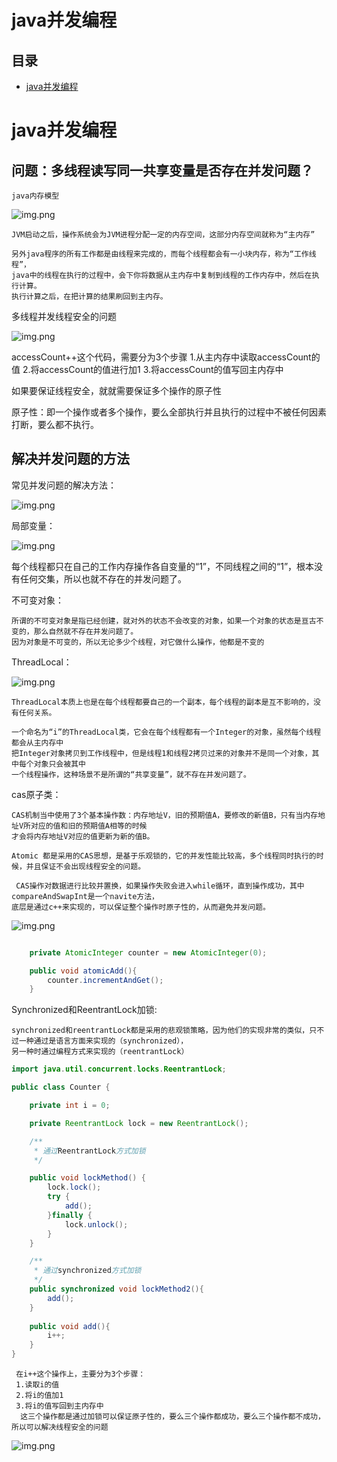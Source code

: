 # java并发编程

##  目录
- [java并发编程](#java并发编程)



# java并发编程

## 问题：多线程读写同一共享变量是否存在并发问题？

    java内存模型

![img.png](images/java_内存模型.png)

    JVM启动之后，操作系统会为JVM进程分配一定的内存空间，这部分内存空间就称为“主内存”
    
    另外java程序的所有工作都是由线程来完成的，而每个线程都会有一小块内存，称为“工作线程”，
    java中的线程在执行的过程中，会下你将数据从主内存中复制到线程的工作内存中，然后在执行计算。
    执行计算之后，在把计算的结果刷回到主内存。


多线程并发线程安全的问题

![img.png](images/java_多线程并发线程安全的问题.png)

accessCount++这个代码，需要分为3个步骤 
1.从主内存中读取accessCount的值
2.将accessCount的值进行加1
3.将accessCount的值写回主内存中

如果要保证线程安全，就就需要保证多个操作的原子性

原子性：即一个操作或者多个操作，要么全部执行并且执行的过程中不被任何因素打断，要么都不执行。

## 解决并发问题的方法

常见并发问题的解决方法：

![img.png](images/concurrent_并发问题的解决方案.png)

局部变量：

![img.png](images/concurrent_局部变量.png)

每个线程都只在自己的工作内存操作各自变量的“1”，不同线程之间的“1”，根本没有任何交集，所以也就不存在的并发问题了。

不可变对象：

    所谓的不可变对象是指已经创建，就对外的状态不会改变的对象，如果一个对象的状态是亘古不变的，那么自然就不存在并发问题了。
    因为对象是不可变的，所以无论多少个线程，对它做什么操作，他都是不变的


ThreadLocal：
 
![img.png](images/concurrent_threadlocal.png)
   
    ThreadLocal本质上也是在每个线程都要自己的一个副本，每个线程的副本是互不影响的，没有任何关系。

    一个命名为“i”的ThreadLocal类，它会在每个线程都有一个Integer的对象，虽然每个线程都会从主内存中
    把Integer对象拷贝到工作线程中，但是线程1和线程2拷贝过来的对象并不是同一个对象，其中每个对象只会被其中
    一个线程操作，这种场景不是所谓的“共享变量”，就不存在并发问题了。

cas原子类：

    CAS机制当中使用了3个基本操作数：内存地址V，旧的预期值A，要修改的新值B，只有当内存地址V所对应的值和旧的预期值A相等的时候
    才会将内存地址V对应的值更新为新的值B。

    Atomic 都是采用的CAS思想，是基于乐观锁的，它的并发性能比较高，多个线程同时执行的时候，并且保证不会出现线程安全的问题。

     CAS操作对数据进行比较并置换，如果操作失败会进入while循环，直到操作成功，其中compareAndSwapInt是一个navite方法，
    底层是通过c++来实现的，可以保证整个操作时原子性的，从而避免并发问题。

    
![img.png](images/concurrent_cas.png)
```java

    private AtomicInteger counter = new AtomicInteger(0);

    public void atomicAdd(){
        counter.incrementAndGet();   
    }

```


Synchronized和ReentrantLock加锁:

    synchronized和reentrantLock都是采用的悲观锁策略，因为他们的实现非常的类似，只不过一种通过是语言方面来实现的（synchronized），
    另一种时通过编程方式来实现的（reentrantLock）

```java
import java.util.concurrent.locks.ReentrantLock;

public class Counter {

    private int i = 0;

    private ReentrantLock lock = new ReentrantLock();

    /**
     * 通过ReentrantLock方式加锁
     */

    public void lockMethod() {
        lock.lock();
        try {
            add();
        }finally {
            lock.unlock();
        }
    }

    /**
     * 通过synchronized方式加锁
     */
    public synchronized void lockMethod2(){
        add();
    }
    
    public void add(){
        i++;
    }
}


```

     在i++这个操作上，主要分为3个步骤：
     1.读取i的值
     2.将i的值加1 
     3.将i的值写回到主内存中
      这三个操作都是通过加锁可以保证原子性的，要么三个操作都成功，要么三个操作都不成功，所以可以解决线程安全的问题

![img.png](images/concurrent_synchronized.png)